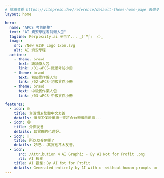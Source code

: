 ```yaml
---
# 推薦查看 https://vitepress.dev/reference/default-theme-home-page 去做更細部的設定
layout: home

hero:
  name: "APCS 考前總整"
  text: "AI 資安學程考前懶人包"
  tagline: Perplexity.ai 辛苦了... _(´ཀ`」 ∠)_
  image:
    src: /New AISP Logo Icon.svg
    alt: AI 資安學程
  actions:
    - theme: brand
      text: 識讀懶人包
      link: /01-APCS-識讀考前小冊
    - theme: brand
      text: 初級實作懶人包
      link: /02-APCS-初級實作小冊
    - theme: brand
      text: 中級實作懶人包
      link: /03-APCS-中級實作小冊

features:
  - icon: 🌐
    title: 台灣慣用繁體中文友善
    details: 但是不保證用語一定符合台灣慣用用語...
  - icon: 😅
    title: 介面友善
    details: 其實真的也還好。
  - icon: 🤨
    title: 所以友善在哪？
    details: 好吧...其實也不太友善。
  - icon: 
      src: /Attribution 4 AI Graphic - By AI Not for Profit .png
      alt: AI 授權
    title: AI 授權：By AI Not for Profit
    details: Generated entirely by AI with or without human prompts or instructions (not for profit).
---
```


